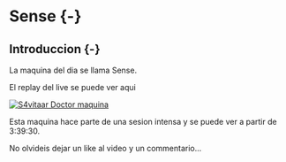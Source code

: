 # Sense {-}

## Introduccion {-}

La maquina del dia se llama Sense.

El replay del live se puede ver aqui

[![S4vitaar Doctor maquina](https://img.youtube.com/vi/WeaLhmbatT0/0.jpg)](https://www.youtube.com/watch?v=WeaLhmbatT0)

Esta maquina hace parte de una sesion intensa y se puede ver a partir de 3:39:30.

No olvideis dejar un like al video y un commentario...
